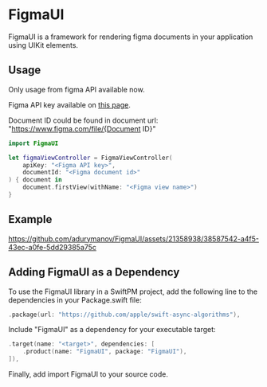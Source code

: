 # FigmaUI

FigmaUI is a framework for rendering figma documents in your application using UIKit elements.

## Usage

Only usage from figma API available now. 

Figma API key available on [this page](https://www.figma.com/developers/api#get-files-endpoint).

Document ID could be found in document url: "https://www.figma.com/file/{Document ID}" 

```swift
import FigmaUI

let figmaViewController = FigmaViewController(
    apiKey: "<Figma API key>",
    documentId: "<Figma document id>"
) { document in
    document.firstView(withName: "<Figma view name>")
}
```

## Example

https://github.com/adurymanov/FigmaUI/assets/21358938/38587542-a4f5-43ec-a0fe-5dd29385a75c


## Adding FigmaUI as a Dependency

To use the FigmaUI library in a SwiftPM project, add the following line to the dependencies in your Package.swift file:

```swift
.package(url: "https://github.com/apple/swift-async-algorithms"),
```

Include "FigmaUI" as a dependency for your executable target:

```swift
.target(name: "<target>", dependencies: [
    .product(name: "FigmaUI", package: "FigmaUI"),
]),
```

Finally, add import FigmaUI to your source code.
